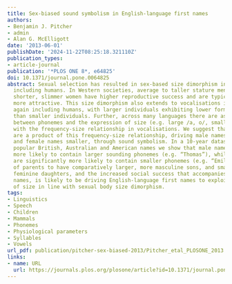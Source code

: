 ```yaml
---
title: Sex-biased sound symbolism in English-language first names
authors:
- Benjamin J. Pitcher
- admin
- Alan G. McElligott
date: '2013-06-01'
publishDate: '2024-11-22T08:25:18.321110Z'
publication_types:
- article-journal
publication: '*PLOS ONE 8*, e64825'
doi: 10.1371/journal.pone.0064825
abstract: Sexual selection has resulted in sex-based size dimorphism in many mammals,
  including humans. In Western societies, average to taller stature men and comparatively
  shorter, slimmer women have higher reproductive success and are typically considered
  more attractive. This size dimorphism also extends to vocalisations in many species,
  again including humans, with larger individuals exhibiting lower formant frequencies
  than smaller individuals. Further, across many languages there are associations
  between phonemes and the expression of size (e.g. large /a, o/, small /i, e/), consistent
  with the frequency-size relationship in vocalisations. We suggest that naming preferences
  are a product of this frequency-size relationship, driving male names to sound larger
  and female names smaller, through sound symbolism. In a 10-year dataset of the most
  popular British, Australian and American names we show that male names are significantly
  more likely to contain larger sounding phonemes (e.g. “Thomas”), while female names
  are significantly more likely to contain smaller phonemes (e.g. “Emily”). The desire
  of parents to have comparatively larger, more masculine sons, and smaller, more
  feminine daughters, and the increased social success that accompanies more sex-stereotyped
  names, is likely to be driving English-language first names to exploit sound symbolism
  of size in line with sexual body size dimorphism.
tags:
- Linguistics
- Speech
- Children
- Mammals
- Phonemes
- Physiological parameters
- Syllables
- Vowels
url_pdf: publication/pitcher-sex-biased-2013/Pitcher_etal_PLOSONE_2013.pdf
links:
- name: URL
  url: https://journals.plos.org/plosone/article?id=10.1371/journal.pone.0064825
---
```


